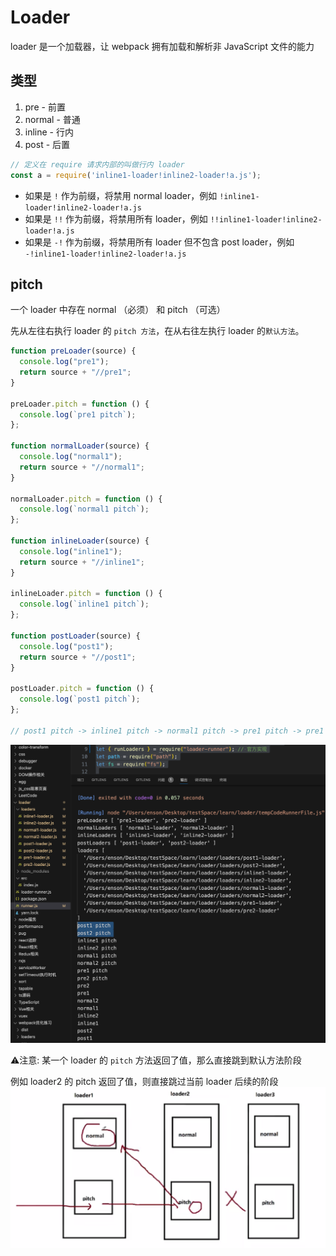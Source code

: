 # Loader

loader 是一个加载器，让 webpack 拥有加载和解析非 JavaScript 文件的能力

## 类型
1. pre - 前置
2. normal - 普通
3. inline - 行内
4. post - 后置

```js
// 定义在 require 请求内部的叫做行内 loader
const a = require('inline1-loader!inline2-loader!a.js');
```

- 如果是 `!` 作为前缀，将禁用 normal loader，例如 `!inline1-loader!inline2-loader!a.js`
- 如果是 `!!` 作为前缀，将禁用所有 loader，例如 `!!inline1-loader!inline2-loader!a.js`
- 如果是 `-!` 作为前缀，将禁用所有 loader 但不包含 post loader，例如 `-!inline1-loader!inline2-loader!a.js`


## pitch
一个 loader 中存在 normal （必须） 和 pitch （可选）

先从左往右执行 loader 的 `pitch 方法`，在从右往左执行 loader 的`默认方法`。



```js
function preLoader(source) {
  console.log("pre1");
  return source + "//pre1";
}

preLoader.pitch = function () {
  console.log(`pre1 pitch`);
};

function normalLoader(source) {
  console.log("normal1");
  return source + "//normal1";
}

normalLoader.pitch = function () {
  console.log(`normal1 pitch`);
};

function inlineLoader(source) {
  console.log("inline1");
  return source + "//inline1";
}

inlineLoader.pitch = function () {
  console.log(`inline1 pitch`);
};

function postLoader(source) {
  console.log("post1");
  return source + "//post1";
}

postLoader.pitch = function () {
  console.log(`post1 pitch`);
};

// post1 pitch -> inline1 pitch -> normal1 pitch -> pre1 pitch -> pre1 -> normal1 -> inline1 -> post1
```

![pitch loader](./../../public/assets/webpack/1.png)


⚠️注意: 某一个 loader 的 `pitch` 方法返回了值，那么直接跳到默认方法阶段

例如 loader2 的 pitch 返回了值，则直接跳过当前 loader 后续的阶段
![pitch loader](./../../public/assets/webpack/2.png)